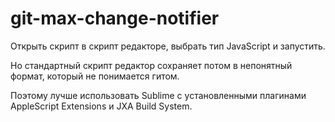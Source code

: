 # git-max-change-notifier

Открыть скрипт в скрипт редакторе, выбрать тип JavaScript и запустить.

Но стандартный скрипт редактор сохраняет потом в непонятный формат, который не понимается гитом.

Поэтому лучше использовать Sublime с установленными плагинами AppleScript Extensions и JXA Build System.
